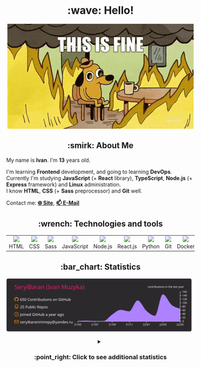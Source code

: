 <h1 align="center">:wave: Hello!</h1>

<p align="center"><img src="images/this-is-fine.gif" /></p>

<h2 align="center">:smirk: About Me</h2>

My name is **Ivan**. I'm **13** years old.

I'm learning **Frontend** development, and going to learning **DevOps**.  
Currently I'm studying **JavaScript** (+ **React** library), **TypeScript**, **Node.js** (+ **Express** framework) and **Linux** administration.  
I know **HTML**, **CSS** (+ **Sass** preprocessor) and **Git** well.  

Contact me: [**:globe_with_meridians: Site**](https://seryibaran.github.io), [**:mailbox: E-Mail**](mailto:seryibaranminepy@yandex.ru)

<h2 align="center">:wrench: Technologies and tools</h2>
<table style="border-size:0px" align="center">
  <tr>
    <td style="border: none;" width="90" align="center"><a href="https://developer.mozilla.org/docs/Web/HTML"><img src="https://cdn.iconscout.com/icon/free/png-64/html-1175208.png"></a>HTML</td>
    <td style="border: none;" width="90" align="center"><a href="https://developer.mozilla.org/docs/Web/CSS"><img src="https://cdn.iconscout.com/icon/free/png-64/css-1175237.png"></a>CSS</td>
    <td style="border: none;" width="90" align="center"><a href="https://sass-lang.com/"><img src="https://cdn.iconscout.com/icon/free/png-64/sass-226054.png"></a>Sass</td>
    <td style="border: none;" width="90" align="center"><a href="https://developer.mozilla.org/docs/Web/JavaScript"><img src="https://cdn.iconscout.com/icon/free/png-64/js-3029998.png"></a>JavaScript</td>
    <td style="border: none;" width="90" align="center"><a href="https://nodejs.org"><img src="https://cdn.iconscout.com/icon/free/png-64/node-js-1174925.png"></a>Node.js</td>
    <td style="border: none;" width="90" align="center"><a href="https://reactjs.org/"><img src="https://cdn.iconscout.com/icon/free/png-64/react-282599.png"></a>React.js</td>
    <td style="border: none;" width="90" align="center"><a href="https://www.python.org/"><img src="https://cdn.iconscout.com/icon/free/png-64/python-2-226051.png"></a>Python</td>
    <td style="border: none;" width="90" align="center"><a href="https://git-scm.com/"><img src="https://cdn.iconscout.com/icon/free/png-64/git-225996.png"></a>Git</td>
    <td style="border: none;" width="90" align="center"><a href="https://www.docker.com/"><img src="https://cdn.iconscout.com/icon/free/png-64/docker-2944835.png"></a>Docker</td>
    <td style="border: none;" width="90" align="center"><a href="https://www.kernel.org/"><img src="https://cdn.iconscout.com/icon/free/png-64/linux-1174928.png"></a>Linux</td>
  </tr>
</table>

<h2 align="center">:bar_chart: Statistics</h2>

<p align="center"><img src="https://raw.githubusercontent.com/SeryiBaran/seryibaran/master/profile-summary-card-output/monokai/0-profile-details.svg" /></p>

<details>
  <summary align="center"><h3>:point_right: Click to see additional statistics</h3></summary>

<!--START_SECTION:waka-->
![Code Time](http://img.shields.io/badge/Code%20Time-16%20hrs%2015%20mins-blue)

![Profile Views](http://img.shields.io/badge/Profile%20Views-198-blue)

**🐱 My GitHub Data** 

> 🏆 355 Contributions in the Year 2022
 > 
> 📦 258.8 kB Used in GitHub's Storage 
 > 
> 🚫 Not Opted to Hire
 > 
> 📜 30 Public Repositories 
 > 
> 🔑 1 Private Repository 
 > 
**I'm an Early 🐤** 

```text
🌞 Morning    108 commits    █████░░░░░░░░░░░░░░░░░░░░   20.42% 
🌆 Daytime    303 commits    ██████████████░░░░░░░░░░░   57.28% 
🌃 Evening    118 commits    █████░░░░░░░░░░░░░░░░░░░░   22.31% 
🌙 Night      0 commits      ░░░░░░░░░░░░░░░░░░░░░░░░░   0.0%

```
📅 **I'm Most Productive on Wednesday** 

```text
Monday       72 commits     ███░░░░░░░░░░░░░░░░░░░░░░   13.61% 
Tuesday      65 commits     ███░░░░░░░░░░░░░░░░░░░░░░   12.29% 
Wednesday    120 commits    █████░░░░░░░░░░░░░░░░░░░░   22.68% 
Thursday     42 commits     ██░░░░░░░░░░░░░░░░░░░░░░░   7.94% 
Friday       97 commits     ████░░░░░░░░░░░░░░░░░░░░░   18.34% 
Saturday     74 commits     ███░░░░░░░░░░░░░░░░░░░░░░   13.99% 
Sunday       59 commits     ██░░░░░░░░░░░░░░░░░░░░░░░   11.15%

```


📊 **This Week I Spent My Time On** 

```text
⌚︎ Time Zone: Europe/Moscow

💬 Programming Languages: 
JavaScript               2 hrs 39 mins       ████████████░░░░░░░░░░░░░   48.77% 
JSON                     42 mins             ███░░░░░░░░░░░░░░░░░░░░░░   12.9% 
SCSS                     35 mins             ██░░░░░░░░░░░░░░░░░░░░░░░   10.97% 
CSS                      30 mins             ██░░░░░░░░░░░░░░░░░░░░░░░   9.46% 
HTML                     30 mins             ██░░░░░░░░░░░░░░░░░░░░░░░   9.22%

🔥 Editors: 
Sublime Text             4 hrs 34 mins       █████████████████████░░░░   83.97% 
VS Code                  52 mins             ████░░░░░░░░░░░░░░░░░░░░░   16.03%

🐱‍💻 Projects: 
1400_it_tasks            1 hr 37 mins        ███████░░░░░░░░░░░░░░░░░░   29.76% 
parallax-hover-test      1 hr 14 mins        █████░░░░░░░░░░░░░░░░░░░░   22.74% 
seryibaran.github.io     34 mins             ██░░░░░░░░░░░░░░░░░░░░░░░   10.68% 
Standard.css             22 mins             █░░░░░░░░░░░░░░░░░░░░░░░░   6.79% 
Unknown Project          21 mins             █░░░░░░░░░░░░░░░░░░░░░░░░   6.43%

💻 Operating System: 
Windows                  5 hrs 26 mins       █████████████████████████   100.0%

```

**I Mostly Code in HTML** 

```text
HTML                     9 repos             ████████░░░░░░░░░░░░░░░░░   32.14% 
SCSS                     5 repos             ████░░░░░░░░░░░░░░░░░░░░░   17.86% 
JavaScript               5 repos             ████░░░░░░░░░░░░░░░░░░░░░   17.86% 
Python                   4 repos             ███░░░░░░░░░░░░░░░░░░░░░░   14.29% 
CSS                      3 repos             ██░░░░░░░░░░░░░░░░░░░░░░░   10.71%

```


**Timeline**

![Chart not found](https://raw.githubusercontent.com/SeryiBaran/SeryiBaran/master/charts/bar_graph.png) 


 Last Updated on 21/05/2022 12:31:48 UTC
<!--END_SECTION:waka-->

</details>
